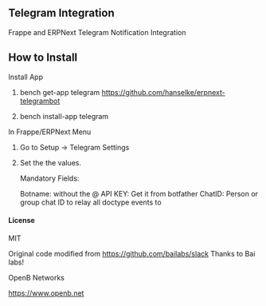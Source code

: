 ## Telegram Integration 

Frappe and ERPNext Telegram Notification Integration

## How to Install
Install App

1. bench get-app telegram https://github.com/hanselke/erpnext-telegrambot

2. bench install-app telegram



In Frappe/ERPNext Menu

1. Go to Setup -> Telegram Settings

2. Set the the values.

    Mandatory Fields:

    Botname: without the @
    API KEY: Get it from botfather
    ChatID: Person or group chat ID to relay all doctype events to


#### License

MIT

Original code modified from https://github.com/bailabs/slack
Thanks to Bai labs!

OpenB Networks

https://www.openb.net
